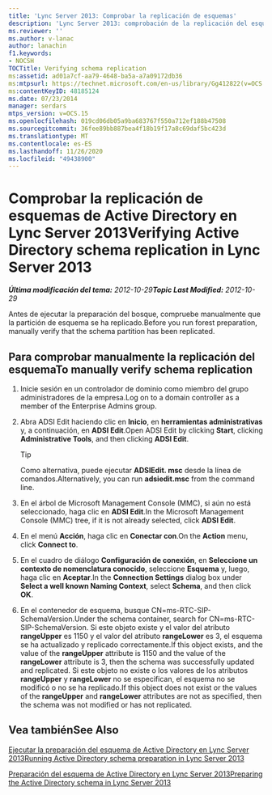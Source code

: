 ```yaml
---
title: 'Lync Server 2013: Comprobar la replicación de esquemas'
description: 'Lync Server 2013: comprobación de la replicación del esquema.'
ms.reviewer: ''
ms.author: v-lanac
author: lanachin
f1.keywords:
- NOCSH
TOCTitle: Verifying schema replication
ms:assetid: ad01a7cf-aa79-4648-ba5a-a7a09172db36
ms:mtpsurl: https://technet.microsoft.com/en-us/library/Gg412822(v=OCS.15)
ms:contentKeyID: 48185124
ms.date: 07/23/2014
manager: serdars
mtps_version: v=OCS.15
ms.openlocfilehash: 019cd06db05a9ba683767f550a712ef188b47508
ms.sourcegitcommit: 36fee89bb887bea4f18b19f17a8c69daf5bc423d
ms.translationtype: MT
ms.contentlocale: es-ES
ms.lasthandoff: 11/26/2020
ms.locfileid: "49438900"
---
```

# <a name="verifying-active-directory-schema-replication-in-lync-server-2013"></a><span data-ttu-id="fe273-103">Comprobar la replicación de esquemas de Active Directory en Lync Server 2013</span><span class="sxs-lookup"><span data-stu-id="fe273-103">Verifying Active Directory schema replication in Lync Server 2013</span></span>

<div data-xmlns="http://www.w3.org/1999/xhtml">

<div class="topic" data-xmlns="http://www.w3.org/1999/xhtml" data-msxsl="urn:schemas-microsoft-com:xslt" data-cs="https://msdn.microsoft.com/">

<div data-asp="https://msdn2.microsoft.com/asp">



</div>

<div id="mainSection">

<div id="mainBody"><span data-ttu-id="fe273-104">

<span> </span></span><span class="sxs-lookup"><span data-stu-id="fe273-104">

<span> </span></span></span>

<span data-ttu-id="fe273-105">_**Última modificación del tema:** 2012-10-29_</span><span class="sxs-lookup"><span data-stu-id="fe273-105">_**Topic Last Modified:** 2012-10-29_</span></span>

<span data-ttu-id="fe273-106">Antes de ejecutar la preparación del bosque, compruebe manualmente que la partición de esquema se ha replicado.</span><span class="sxs-lookup"><span data-stu-id="fe273-106">Before you run forest preparation, manually verify that the schema partition has been replicated.</span></span>

<div>

## <a name="to-manually-verify-schema-replication"></a><span data-ttu-id="fe273-107">Para comprobar manualmente la replicación del esquema</span><span class="sxs-lookup"><span data-stu-id="fe273-107">To manually verify schema replication</span></span>

1.  <span data-ttu-id="fe273-108">Inicie sesión en un controlador de dominio como miembro del grupo administradores de la empresa.</span><span class="sxs-lookup"><span data-stu-id="fe273-108">Log on to a domain controller as a member of the Enterprise Admins group.</span></span>

2.  <span data-ttu-id="fe273-109">Abra ADSI Edit haciendo clic en **Inicio**, en **herramientas administrativas** y, a continuación, en **ADSI Edit**.</span><span class="sxs-lookup"><span data-stu-id="fe273-109">Open ADSI Edit by clicking **Start**, clicking **Administrative Tools**, and then clicking **ADSI Edit**.</span></span>
    
    <div>
    

    > [!TIP]  
    > <span data-ttu-id="fe273-110">Como alternativa, puede ejecutar <STRONG>ADSIEdit. msc</STRONG> desde la línea de comandos.</span><span class="sxs-lookup"><span data-stu-id="fe273-110">Alternatively, you can run <STRONG>adsiedit.msc</STRONG> from the command line.</span></span>

    
    </div>

3.  <span data-ttu-id="fe273-111">En el árbol de Microsoft Management Console (MMC), si aún no está seleccionado, haga clic en **ADSI Edit**.</span><span class="sxs-lookup"><span data-stu-id="fe273-111">In the Microsoft Management Console (MMC) tree, if it is not already selected, click **ADSI Edit**.</span></span>

4.  <span data-ttu-id="fe273-112">En el menú **Acción**, haga clic en **Conectar con**.</span><span class="sxs-lookup"><span data-stu-id="fe273-112">On the **Action** menu, click **Connect to**.</span></span>

5.  <span data-ttu-id="fe273-113">En el cuadro de diálogo **Configuración de conexión**, en **Seleccione un contexto de nomenclatura conocido**, seleccione **Esquema** y, luego, haga clic en **Aceptar**.</span><span class="sxs-lookup"><span data-stu-id="fe273-113">In the **Connection Settings** dialog box under **Select a well known Naming Context**, select **Schema**, and then click **OK**.</span></span>

6.  <span data-ttu-id="fe273-114">En el contenedor de esquema, busque CN=ms-RTC-SIP-SchemaVersion.</span><span class="sxs-lookup"><span data-stu-id="fe273-114">Under the schema container, search for CN=ms-RTC-SIP-SchemaVersion.</span></span> <span data-ttu-id="fe273-115">Si este objeto existe y el valor del atributo **rangeUpper** es 1150 y el valor del atributo **rangeLower** es 3, el esquema se ha actualizado y replicado correctamente.</span><span class="sxs-lookup"><span data-stu-id="fe273-115">If this object exists, and the value of the **rangeUpper** attribute is 1150 and the value of the **rangeLower** attribute is 3, then the schema was successfully updated and replicated.</span></span> <span data-ttu-id="fe273-116">Si este objeto no existe o los valores de los atributos **rangeUpper** y **rangeLower** no se especifican, el esquema no se modificó o no se ha replicado.</span><span class="sxs-lookup"><span data-stu-id="fe273-116">If this object does not exist or the values of the **rangeUpper** and **rangeLower** attributes are not as specified, then the schema was not modified or has not replicated.</span></span>

</div>

<div>

## <a name="see-also"></a><span data-ttu-id="fe273-117">Vea también</span><span class="sxs-lookup"><span data-stu-id="fe273-117">See Also</span></span>


[<span data-ttu-id="fe273-118">Ejecutar la preparación del esquema de Active Directory en Lync Server 2013</span><span class="sxs-lookup"><span data-stu-id="fe273-118">Running Active Directory schema preparation in Lync Server 2013</span></span>](lync-server-2013-running-schema-preparation.md)  


[<span data-ttu-id="fe273-119">Preparación del esquema de Active Directory en Lync Server 2013</span><span class="sxs-lookup"><span data-stu-id="fe273-119">Preparing the Active Directory schema in Lync Server 2013</span></span>](lync-server-2013-preparing-the-active-directory-schema.md)  
  

<span data-ttu-id="fe273-120"></div>

</div>

<span> </span>

</div>

</div>

</span><span class="sxs-lookup"><span data-stu-id="fe273-120"></div>

</div>

<span> </span>

</div>

</div>

</span></span></div>

